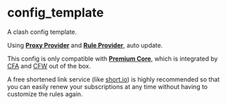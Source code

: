 # config_template

A clash config template.

Using [**Proxy Provider**](https://lancellc.gitbook.io/clash/clash-config-file/proxy-provider) and [**Rule Provider**](https://lancellc.gitbook.io/clash/clash-config-file/rule-provider), auto update.

This config is only compatible with [**Premium Core**](https://github.com/Dreamacro/clash/releases/tag/premium), which is integrated by [CFA](https://github.com/Kr328/ClashForAndroid/releases) and [CFW](https://github.com/Fndroid/clash_for_windows_pkg/releases) out of the box.

A free shortened link service (like [short.io](https://short.io/)) is highly recommended so that you can easily renew your subscriptions at any time without having to customize the rules again.

